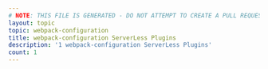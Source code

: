 ```yaml
---
# NOTE: THIS FILE IS GENERATED - DO NOT ATTEMPT TO CREATE A PULL REQUEST TO UPDATE THE DATA. 
layout: topic
topic: webpack-configuration
title: webpack-configuration ServerLess Plugins
description: '1 webpack-configuration ServerLess Plugins'
count: 1
---
```

